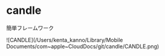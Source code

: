 # candle
 簡単フレームワーク

![CANDLE](/Users/kenta_kanno/Library/Mobile Documents/com~apple~CloudDocs/git/candle/CANDLE.png)